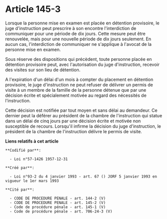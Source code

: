 # Article 145-3

Lorsque la personne mise en examen est placée en détention provisoire, le juge d'instruction peut prescrire à son encontre
l'interdiction de communiquer pour une période de dix jours. Cette mesure peut être renouvelée, mais pour une nouvelle
période de dix jours seulement. En aucun cas, l'interdiction de communiquer ne s'applique à l'avocat de la personne mise en
examen.

Sous réserve des dispositions qui précèdent, toute personne placée en détention provisoire peut, avec l'autorisation du juge
d'instruction, recevoir des visites sur son lieu de détention.

A l'expiration d'un délai d'un mois à compter du placement en détention provisoire, le juge d'instruction ne peut refuser de
délivrer un permis de visite à un membre de la famille de la personne détenue que par une décision écrite et spécialement
motivée au regard des nécessités de l'instruction.

Cette décision est notifiée par tout moyen et sans délai au demandeur. Ce dernier peut la déférer au président de la chambre
de l'instruction qui statue dans un délai de cinq jours par une décision écrite et motivée non susceptible de recours.
Lorsqu'il infirme la décision du juge d'instruction, le président de la chambre de l'instruction délivre le permis de visite.

**Liens relatifs à cet article**

	**Codifié par**:

	  - Loi n°57-1426 1957-12-31

	**Créé par**:

	  - Loi n°93-2 du 4 janvier 1993 - art. 67 () JORF 5 janvier 1993 en vigueur le 1er mars 1993

	**Cité par**:

	  - CODE DE PROCEDURE PENALE - art. 144-2 (V)
	  - CODE DE PROCEDURE PENALE - art. 145-2 (V)
	  - Code de procédure pénale - art. 145-1 (V)
	  - Code de procédure pénale - art. 706-24-3 (V)
